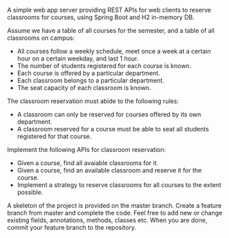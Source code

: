 A simple web app server providing REST APIs for web clients to reserve classrooms for courses, using Spring Boot and H2 in-memory DB.

Assume we have a table of all courses for the semester, and a table of all classrooms on campus:
* All courses follow a weekly schedule, meet once a week at a certain hour on a certain weekday, and last 1 hour.
* The number of students registered for each course is known.
* Each course is offered by a particular department.
* Each classroom belongs to a particular department.
* The seat capacity of each classroom is known.

The classroom reservation must abide to the following rules:
* A classroom can only be reserved for courses offered by its own department.
* A classroom reserved for a course must be able to seat all students registered for that course.

Implement the following APIs for classroom reservation:
* Given a course, find all avaiable classrooms for it.
* Given a course, find an available classroom and reserve it for the course.
* Implement a strategy to reserve classrooms for all courses to the extent possible.

A skeleton of the project is provided on the master branch. Create a feature branch from master and complete the code. Feel free to add new or change existing fields, annotations, methods, classes etc. When you are done, commit your feature branch to the repository.
